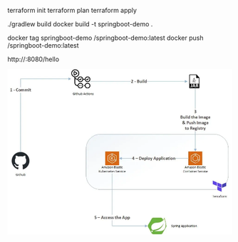 terraform init
terraform plan
terraform apply

./gradlew build
docker build -t springboot-demo .

docker tag springboot-demo <your-dockerhub-username>/springboot-demo:latest
docker push <your-dockerhub-username>/springboot-demo:latest

http://<instance-public-ip>:8080/hello


![img.png](img.png)